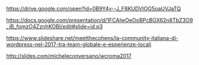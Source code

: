 https://drive.google.com/open?id=0B9Y4y--J_F8KUDVIOG5oaUVJaTQ

https://docs.google.com/presentation/d/1FCAlwOeOoBPcBGX62n8TbZ3O9_jB_fomzO4ZznhKOBI/edit#slide=id.p3

https://www.slideshare.net/meetthecohens/la-community-italiana-di-wordpress-nel-2017-tra-team-globale-e-esperienze-locali

http://slides.com/micheleconversano/wcroma2017
